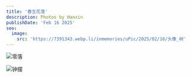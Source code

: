 ```yaml
---
title: '春生花落'
description: Photos by Hanxin
publishDate: 'Feb 16 2025'
seo:
  image:
    src: 'https://7391343.webp.li/inmemories/uPic/2025/02/16/头像_树'
---
```


![零落](https://7391343.webp.li/inmemories/uPic/2025/02/16/零落.jpg)

![钟摆](https://7391343.webp.li/inmemories/uPic/2025/02/16/钟摆.jpg)
